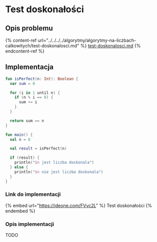 # Test doskonałości

## Opis problemu

{% content-ref url="../../../../algorytmy/algorytmy-na-liczbach-calkowitych/test-doskonalosci.md" %}
[test-doskonalosci.md](../../../../algorytmy/algorytmy-na-liczbach-calkowitych/test-doskonalosci.md)
{% endcontent-ref %}

## Implementacja

```kotlin
fun isPerfect(n: Int): Boolean {
  var sum = 0

  for (i in 1 until n) {
    if (n % i == 0) {
      sum += i
    }
  }

  return sum == n
}

fun main() {
  val n = 6

  val result = isPerfect(n)

  if (result) {
    println("$n jest liczba doskonala")
  } else {
    println("$n nie jest liczba doskonala")
  }
}
```

### Link do implementacji

{% embed url="https://ideone.com/FVvc2L" %}
Test doskonałości
{% endembed %}

### Opis implementacji

TODO

